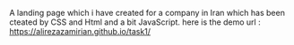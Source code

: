 A landing page which i have created for a company in Iran which has been cteated by CSS and Html and a bit JavaScript.
here is the demo url : https://alirezazamirian.github.io/task1/
